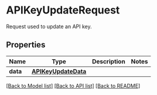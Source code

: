 # APIKeyUpdateRequest

Request used to update an API key.

## Properties

| Name     | Type                                        | Description | Notes |
| -------- | ------------------------------------------- | ----------- | ----- |
| **data** | [**APIKeyUpdateData**](APIKeyUpdateData.md) |             |

[[Back to Model list]](README.md#documentation-for-models) [[Back to API list]](README.md#documentation-for-api-endpoints) [[Back to README]](README.md)
